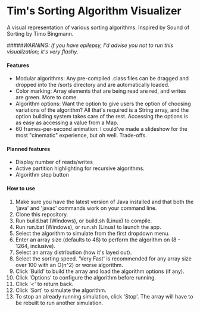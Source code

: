 # Tim's Sorting Algorithm Visualizer
A visual representation of various sorting algorithms. Inspired by Sound of Sorting by Timo Bingmann.

#####*WARNING: If you have epilepsy, I'd advise you not to run this visualization; it's very flashy.*

#### Features
+ Modular algorithms: Any pre-compiled .class files can be dragged and dropped into the /sorts directory and are automatically loaded.
+ Color marking: Array elements that are being read are red, and writes are green. More to come.
+ Algorithm options: Want the option to give users the option of choosing variations of the algorithm? All that's required is a String array, and the option building system takes care of the rest. Accessing the options is as easy as accessing a value from a Map.
+ 60 frames-per-second animation: I could've made a slideshow for the most "cinematic" experience, but oh well. Trade-offs.

#### Planned features
+ Display number of reads/writes
+ Active partition highlighting for recursive algorithms.
+ Algorithm step button

#### How to use
1. Make sure you have the latest version of Java installed and that both the 'java' and 'javac' commands work on your command line.
2. Clone this repository.
3. Run build.bat (Windows), or build.sh (Linux) to compile.
4. Run run.bat (Windows), or run.sh (Linus) to launch the app.
5. Select the algorithm to simulate from the first dropdown menu.
6. Enter an array size (defaults to 48) to perform the algorithm on (8 - 1264, inclusive).
7. Select an array distribution (how it's layed out).
8. Select the sorting speed. 'Very Fast' is recommended for any array size over 100 with an O(n^2) or worse algorithm.
9. Click 'Build' to build the array and load the algorithm options (if any).
10. Click 'Options' to configure the algorithm before running.
11. Click '<' to return back.
12. Click 'Sort' to simulate the algorithm.
13. To stop an already running simulation, click 'Stop'. The array will have to be rebuilt to run another simulation.
